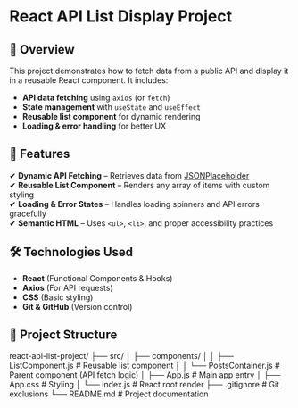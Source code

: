 # React API List Display Project

## 📌 Overview
This project demonstrates how to fetch data from a public API and display it in a reusable React component. It includes:
- **API data fetching** using `axios` (or `fetch`)
- **State management** with `useState` and `useEffect`
- **Reusable list component** for dynamic rendering
- **Loading & error handling** for better UX

## 🚀 Features
✔ **Dynamic API Fetching** – Retrieves data from [JSONPlaceholder](https://jsonplaceholder.typicode.com/posts)  
✔ **Reusable List Component** – Renders any array of items with custom styling  
✔ **Loading & Error States** – Handles loading spinners and API errors gracefully  
✔ **Semantic HTML** – Uses `<ul>`, `<li>`, and proper accessibility practices  

## 🛠️ Technologies Used
- **React** (Functional Components & Hooks)
- **Axios** (For API requests)
- **CSS** (Basic styling)
- **Git & GitHub** (Version control)

## 📂 Project Structure
react-api-list-project/
├── src/
│ ├── components/
│ │ ├── ListComponent.js # Reusable list component
│ │ └── PostsContainer.js # Parent component (API fetch logic)
│ ├── App.js # Main app entry
│ ├── App.css # Styling
│ └── index.js # React root render
├── .gitignore # Git exclusions
└── README.md # Project documentation
